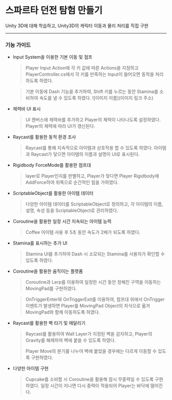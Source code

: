 # 스파르타 던전 탐험 만들기

Unity 3D에 대해 학습하고, Unity3D의 캐릭터 이동과 물리 처리를 직접 구현

---

### 기능 가이드

- Input System을 이용한 기본 이동 및 점프
  > Player Input Action에 각 키 값에 따른 Actions을 지정하고  
  > PlayerController.cs에서 각 키를 만족하는 Input이 들어오면 동작을 처리하도록 하였다.
  
  > 기본 이동에 Dash 기능을 추가하여, Shift 키를 누르는 동안 Stamina를 소비하여 속도를 낼 수 있도록 하였다.
  ![이미지 이름](이미지 링크 주소)

- 체력바 UI 표시
  > UI 캔버스에 체력바를 추가하고 Player의 체력이 나타나도록 설정하였다.
  > Player의 체력에 따라 UI가 갱신된다.

- Raycast를 활용한 동적 환경 조사
  > Raycast를 통해 지속적으로 아이템과 상호작용 할 수 있도록 하였다.
  > 아이템과 Raycast가 닿으면 아이템의 이름과 설명이 UI로 표시된다.

- Rigidbody ForceMode를 활용한 점프대
  > layer로 Player인지를 판별하고, Player가 맞다면 Player Rigidbody에 AddForce하여 위쪽으로 순간적인 힘을 가하였다.

- ScriptableObject를 활용한 아이템 데이터
  > 다양한 아이템 데이터를 ScriptableObject로 정의하고,
  > 각 아이템의 이름, 설명, 속성 등을 ScriptableObject로 관리하였다.

- Coroutine을 활용한 일정 시간 지속되는 아이템 능력
  > Coffee 아이템 사용 후 5초 동안 속도가 2배가 되도록 하였다.

- Stamina를 표시하는 추가 UI
  > Stamina UI를 추가하여 Dash 시 소모되는 Stamina를 사용자가 확인할 수 있도록 하였다.

- Coroutine을 활용한 움직이는 플랫폼
  > Coroutine과 Lerp를 이용하여 일정한 시간 동안 정해진 구역을 이동하는 MovingPad를 구현하였다.
  
  > OnTriggerEnter와 OnTriggerExit를 이용하여, 점프대 위에서 OnTrigger 이벤트가 발생하면
  > Player를 MovingPad Object의 자식으로 옮겨 MovingPad와 함께 이동하도록 하였다.

- Raycast를 활용한 벽 타기 및 매달리기
  > Raycast를 활용하여 Wall Layer가 지정된 벽을 감지하고,
  > Player의 Gravity를 해제하여 벽에 붙을 수 있도록 하였다.
  >
  > Player Move의 분기를 나누어 벽에 붙었을 경우에는 다르게 이동할 수 있도록 구현하였다.

- 다양한 아이템 구현
  > Cupcake를 소비할 시 Coroutine을 활용해 잠시 무중력일 수 있도록 구현하였다.
  > 일정 시간이 지나면 다시 중력이 적용되어 Player는 바닥에 떨어진다.
